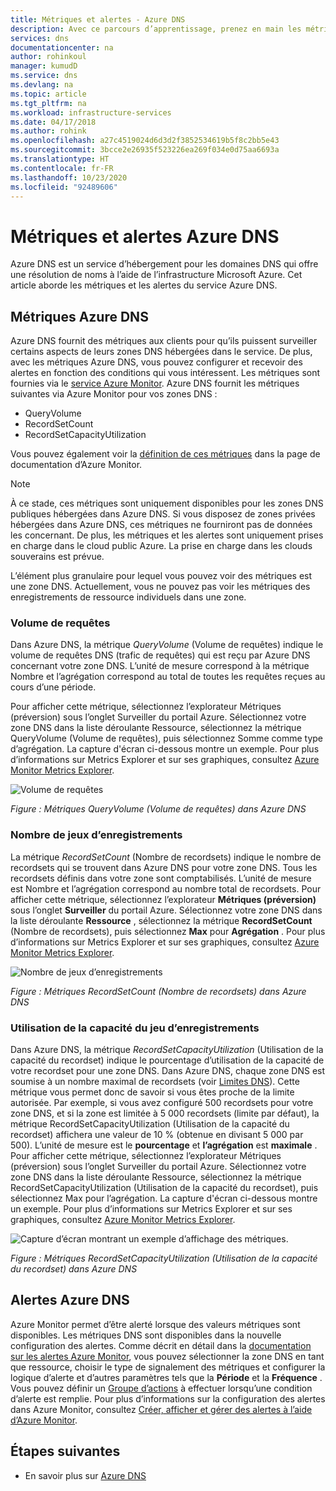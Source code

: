 ```yaml
---
title: Métriques et alertes - Azure DNS
description: Avec ce parcours d’apprentissage, prenez en main les métriques et alertes Azure DNS.
services: dns
documentationcenter: na
author: rohinkoul
manager: kumudD
ms.service: dns
ms.devlang: na
ms.topic: article
ms.tgt_pltfrm: na
ms.workload: infrastructure-services
ms.date: 04/17/2018
ms.author: rohink
ms.openlocfilehash: a27c4519024d6d3d2f3852534619b5f8c2bb5e43
ms.sourcegitcommit: 3bcce2e26935f523226ea269f034e0d75aa6693a
ms.translationtype: HT
ms.contentlocale: fr-FR
ms.lasthandoff: 10/23/2020
ms.locfileid: "92489606"
---
```

# <a name="azure-dns-metrics-and-alerts"></a>Métriques et alertes Azure DNS
Azure DNS est un service d’hébergement pour les domaines DNS qui offre une résolution de noms à l’aide de l’infrastructure Microsoft Azure. Cet article aborde les métriques et les alertes du service Azure DNS.

## <a name="azure-dns-metrics"></a>Métriques Azure DNS

Azure DNS fournit des métriques aux clients pour qu’ils puissent surveiller certains aspects de leurs zones DNS hébergées dans le service. De plus, avec les métriques Azure DNS, vous pouvez configurer et recevoir des alertes en fonction des conditions qui vous intéressent. Les métriques sont fournies via le [service Azure Monitor](../azure-monitor/index.yml). Azure DNS fournit les métriques suivantes via Azure Monitor pour vos zones DNS :

-   QueryVolume
-   RecordSetCount
-   RecordSetCapacityUtilization

Vous pouvez également voir la [définition de ces métriques](../azure-monitor/platform/metrics-supported.md#microsoftnetworkdnszones) dans la page de documentation d’Azure Monitor.
>[!NOTE]
> À ce stade, ces métriques sont uniquement disponibles pour les zones DNS publiques hébergées dans Azure DNS. Si vous disposez de zones privées hébergées dans Azure DNS, ces métriques ne fourniront pas de données les concernant. De plus, les métriques et les alertes sont uniquement prises en charge dans le cloud public Azure. La prise en charge dans les clouds souverains est prévue. 

L’élément plus granulaire pour lequel vous pouvez voir des métriques est une zone DNS. Actuellement, vous ne pouvez pas voir les métriques des enregistrements de ressource individuels dans une zone.

### <a name="query-volume"></a>Volume de requêtes

Dans Azure DNS, la métrique *QueryVolume* (Volume de requêtes) indique le volume de requêtes DNS (trafic de requêtes) qui est reçu par Azure DNS concernant votre zone DNS. L’unité de mesure correspond à la métrique Nombre et l’agrégation correspond au total de toutes les requêtes reçues au cours d’une période. 

Pour afficher cette métrique, sélectionnez l’explorateur Métriques (préversion) sous l’onglet Surveiller du portail Azure. Sélectionnez votre zone DNS dans la liste déroulante Ressource, sélectionnez la métrique QueryVolume (Volume de requêtes), puis sélectionnez Somme comme type d’agrégation. La capture d'écran ci-dessous montre un exemple.  Pour plus d’informations sur Metrics Explorer et sur ses graphiques, consultez [Azure Monitor Metrics Explorer](../azure-monitor/platform/metrics-charts.md).

![Volume de requêtes](./media/dns-alerts-metrics/dns-metrics-query-volume.png)

*Figure : Métriques QueryVolume (Volume de requêtes) dans Azure DNS*

### <a name="record-set-count"></a>Nombre de jeux d’enregistrements
La métrique *RecordSetCount* (Nombre de recordsets) indique le nombre de recordsets qui se trouvent dans Azure DNS pour votre zone DNS. Tous les recordsets définis dans votre zone sont comptabilisés. L’unité de mesure est Nombre et l’agrégation correspond au nombre total de recordsets. Pour afficher cette métrique, sélectionnez l’explorateur **Métriques (préversion)** sous l’onglet **Surveiller** du portail Azure. Sélectionnez votre zone DNS dans la liste déroulante **Ressource** , sélectionnez la métrique **RecordSetCount** (Nombre de recordsets), puis sélectionnez **Max** pour **Agrégation** . Pour plus d’informations sur Metrics Explorer et sur ses graphiques, consultez [Azure Monitor Metrics Explorer](../azure-monitor/platform/metrics-charts.md). 

![Nombre de jeux d’enregistrements](./media/dns-alerts-metrics/dns-metrics-record-set-count.png)

*Figure : Métriques RecordSetCount (Nombre de recordsets) dans Azure DNS*


### <a name="record-set-capacity-utilization"></a>Utilisation de la capacité du jeu d’enregistrements
Dans Azure DNS, la métrique *RecordSetCapacityUtilization* (Utilisation de la capacité du recordset) indique le pourcentage d’utilisation de la capacité de votre recordset pour une zone DNS. Dans Azure DNS, chaque zone DNS est soumise à un nombre maximal de recordsets (voir [Limites DNS](dns-zones-records.md#limits)). Cette métrique vous permet donc de savoir si vous êtes proche de la limite autorisée. Par exemple, si vous avez configuré 500 recordsets pour votre zone DNS, et si la zone est limitée à 5 000 recordsets (limite par défaut), la métrique RecordSetCapacityUtilization (Utilisation de la capacité du recordset) affichera une valeur de 10 % (obtenue en divisant 5 000 par 500). L’unité de mesure est le **pourcentage** et **l’agrégation** est **maximale** . Pour afficher cette métrique, sélectionnez l’explorateur Métriques (préversion) sous l’onglet Surveiller du portail Azure. Sélectionnez votre zone DNS dans la liste déroulante Ressource, sélectionnez la métrique RecordSetCapacityUtilization (Utilisation de la capacité du recordset), puis sélectionnez Max pour l’agrégation. La capture d'écran ci-dessous montre un exemple. Pour plus d’informations sur Metrics Explorer et sur ses graphiques, consultez [Azure Monitor Metrics Explorer](../azure-monitor/platform/metrics-charts.md). 

![Capture d’écran montrant un exemple d’affichage des métriques.](./media/dns-alerts-metrics/dns-metrics-record-set-capacity-uitlization.png)

*Figure : Métriques RecordSetCapacityUtilization (Utilisation de la capacité du recordset) dans Azure DNS*

## <a name="alerts-in-azure-dns"></a>Alertes Azure DNS
Azure Monitor permet d’être alerté lorsque des valeurs métriques sont disponibles. Les métriques DNS sont disponibles dans la nouvelle configuration des alertes. Comme décrit en détail dans la [documentation sur les alertes Azure Monitor](../monitoring-and-diagnostics/monitor-alerts-unified-usage.md), vous pouvez sélectionner la zone DNS en tant que ressource, choisir le type de signalement des métriques et configurer la logique d’alerte et d’autres paramètres tels que la **Période** et la **Fréquence** . Vous pouvez définir un [Groupe d’actions](../azure-monitor/platform/action-groups.md) à effectuer lorsqu’une condition d’alerte est remplie. Pour plus d’informations sur la configuration des alertes dans Azure Monitor, consultez [Créer, afficher et gérer des alertes à l’aide d’Azure Monitor](../monitoring-and-diagnostics/monitor-alerts-unified-usage.md). 

## <a name="next-steps"></a>Étapes suivantes
- En savoir plus sur [Azure DNS](dns-overview.md)
